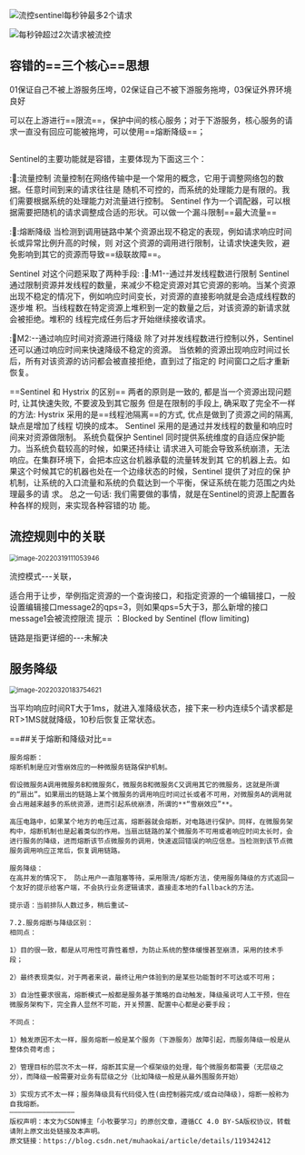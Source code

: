 ![流控sentinel每秒钟最多2个请求](D:\音乐图片\typora图片\image-20220319100850178.png)

![每秒钟超过2次请求被流控](D:/音乐图片/typora图片/image-20220319101205209.png)



## 容错的==三个核心==思想

01保证自己不被上游服务压垮，02保证自己不被下游服务拖垮，03保证外界环境良好

可以在上游进行==限流==，保护中间的核心服务；对于下游服务，核心服务的请求一直没有回应可能被拖垮，可以使用==熔断降级==；



```

```

Sentinel的主要功能就是容错，主要体现为下面这三个：

::flags::流量控制
流量控制在网络传输中是一个常用的概念，它用于调整网络包的数据。任意时间到来的请求往往是
随机不可控的，而系统的处理能力是有限的。我们需要根据系统的处理能力对流量进行控制。
Sentinel 作为一个调配器，可以根据需要把随机的请求调整成合适的形状。可以做一个漏斗限制==最大流量==

::flags::熔断降级
当检测到调用链路中某个资源出现不稳定的表现，例如请求响应时间长或异常比例升高的时候，则
对这个资源的调用进行限制，让请求快速失败，避免影响到其它的资源而导致==级联故障==。

Sentinel 对这个问题采取了两种手段:
::flags::M1--通过并发线程数进行限制
Sentinel 通过限制资源并发线程的数量，来减少不稳定资源对其它资源的影响。当某个资源
出现不稳定的情况下，例如响应时间变长，对资源的直接影响就是会造成线程数的逐步堆
积。当线程数在特定资源上堆积到一定的数量之后，对该资源的新请求就会被拒绝。堆积的
线程完成任务后才开始继续接收请求。

::flags:M2:--通过响应时间对资源进行降级
除了对并发线程数进行控制以外，Sentinel 还可以通过响应时间来快速降级不稳定的资源。
当依赖的资源出现响应时间过长后，所有对该资源的访问都会被直接拒绝，直到过了指定的
时间窗口之后才重新恢复。

==Sentinel 和 Hystrix 的区别==
两者的原则是一致的, 都是当一个资源出现问题时, 让其快速失败, 不要波及到其它服务
但是在限制的手段上, 确采取了完全不一样的方法:
Hystrix 采用的是==线程池隔离==的方式, 优点是做到了资源之间的隔离, 缺点是增加了线程
切换的成本。
Sentinel 采用的是通过并发线程的数量和响应时间来对资源做限制。
系统负载保护
 Sentinel 同时提供系统维度的自适应保护能力。当系统负载较高的时候，如果还持续让
请求进入可能会导致系统崩溃，无法响应。在集群环境下，会把本应这台机器承载的流量转发到其
它的机器上去。如果这个时候其它的机器也处在一个边缘状态的时候，Sentinel 提供了对应的保
护机制，让系统的入口流量和系统的负载达到一个平衡，保证系统在能力范围之内处理最多的请
求。
总之一句话: 我们需要做的事情，就是在Sentinel的资源上配置各种各样的规则，来实现各种容错的功
能。



## 流控规则中的关联

<img src="D:/音乐图片/typora图片/image-20220319111053946.png" alt="image-20220319111053946" style="zoom: 80%;" />

流控模式---关联，

适合用于让步，举例指定资源的一个查询接口，和指定资源的一个编辑接口，一般设置编辑接口message2的qps=3，则如果qps=5大于3，那么新增的接口message1会被流控限流   提示 ：Blocked by Sentinel (flow limiting)  



链路是指更详细的---未解决





## 服务降级

<img src="D:/音乐图片/typora图片/image-20220320183754621.png" alt="image-20220320183754621" style="zoom:80%;" />

当平均响应时间RT大于1ms，就进入准降级状态，接下来一秒内连续5个请求都是RT>1MS就就降级，10秒后恢复正常状态。

==##关于熔断和降级对比==

```
服务熔断：
熔断机制是应对雪崩效应的一种微服务链路保护机制。

假设微服务A调用微服务B和微服务C，微服务B和微服务C又调用其它的微服务，这就是所谓的“扇出”。如果扇出的链路上某个微服务的调用响应时间过长或者不可用，对微服务A的调用就会占用越来越多的系统资源，进而引起系统崩溃，所谓的**“雪崩效应”**。

高压电路中，如果某个地方的电压过高，熔断器就会熔断，对电路进行保护。同样，在微服务架构中，熔断机制也是起着类似的作用。当扇出链路的某个微服务不可用或者响应时间太长时，会进行服务的降级，进而熔断该节点微服务的调用，快速返回错误的响应信息。当检测到该节点微服务调用响应正常后，恢复调用链路。

服务降级：
在高并发的情况下， 防止用户一直阻塞等待，采用限流/熔断方法，使用服务降级的方式返回一个友好的提示给客户端，不会执行业务逻辑请求，直接走本地的fallback的方法。

提示语：当前排队人数过多，稍后重试~

7.2.服务熔断与降级区别：
相同点：

1）目的很一致，都是从可用性可靠性着想，为防止系统的整体缓慢甚至崩溃，采用的技术手段；

2）最终表现类似，对于两者来说，最终让用户体验到的是某些功能暂时不可达或不可用；

3）自治性要求很高，熔断模式一般都是服务基于策略的自动触发，降级虽说可人工干预，但在微服务架构下，完全靠人显然不可能，开关预置、配置中心都是必要手段；

不同点：

1）触发原因不太一样，服务熔断一般是某个服务（下游服务）故障引起，而服务降级一般是从整体负荷考虑；

2）管理目标的层次不太一样，熔断其实是一个框架级的处理，每个微服务都需要（无层级之分），而降级一般需要对业务有层级之分（比如降级一般是从最外围服务开始）

3）实现方式不太一样；服务降级具有代码侵入性(由控制器完成/或自动降级)，熔断一般称为自我熔断。
————————————————
版权声明：本文为CSDN博主「小牧要学习」的原创文章，遵循CC 4.0 BY-SA版权协议，转载请附上原文出处链接及本声明。
原文链接：https://blog.csdn.net/muhaokai/article/details/119342412
```

